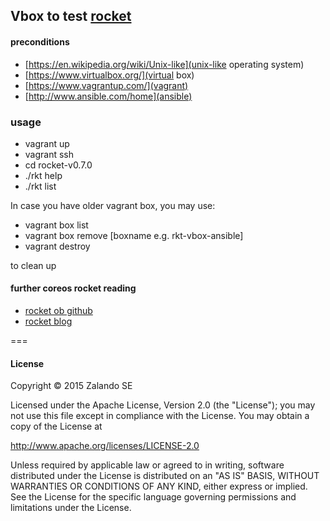 Vbox to test [rocket](https://github.com/coreos/rocket)
-------------------

#### preconditions

- [https://en.wikipedia.org/wiki/Unix-like](unix-like operating system)
- [https://www.virtualbox.org/](virtual box)
- [https://www.vagrantup.com/](vagrant)
- [http://www.ansible.com/home](ansible)

### usage

- vagrant up
- vagrant ssh
-  cd rocket-v0.7.0
-  ./rkt help
-  ./rkt list

In case you have older vagrant box, you may use:

- vagrant box list
- vagrant box remove [boxname e.g. rkt-vbox-ansible]
- vagrant destroy

to clean up


#### further coreos rocket reading

- [rocket ob github](https://github.com/coreos/rocket/blob/master/README.md)
- [rocket blog](https://coreos.com/blog/)

===
#### License


Copyright © 2015 Zalando SE

Licensed under the Apache License, Version 2.0 (the "License");
you may not use this file except in compliance with the License.
You may obtain a copy of the License at

http://www.apache.org/licenses/LICENSE-2.0

Unless required by applicable law or agreed to in writing, software
distributed under the License is distributed on an "AS IS" BASIS,
WITHOUT WARRANTIES OR CONDITIONS OF ANY KIND, either express or implied.
See the License for the specific language governing permissions and
limitations under the License.
